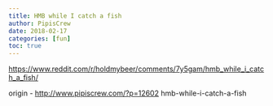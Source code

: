 ```yaml
---
title: HMB while I catch a fish
author: PipisCrew
date: 2018-02-17
categories: [fun]
toc: true
---
```


https://www.reddit.com/r/holdmybeer/comments/7y5gam/hmb_while_i_catch_a_fish/

origin - http://www.pipiscrew.com/?p=12602 hmb-while-i-catch-a-fish